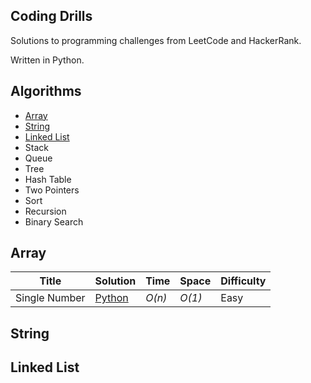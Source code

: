 ## Coding Drills
Solutions to programming challenges from LeetCode and HackerRank.

Written in Python.

Algorithms
--------------
- [Array](https://github.com/enigdata/coding-drills#Array)
- [String](https://github.com/enigdata/coding-drills#String)
- [Linked List](https://github.com/enigdata/coding-drills#Linked-list)
- Stack
- Queue
- Tree
- Hash Table
- Two Pointers
- Sort
- Recursion
- Binary Search

## Array
| Title           |  Solution       |  Time           | Space           | Difficulty    |  
|---------------- | --------------- | --------------- | --------------- | ------------- |
| Single Number | [Python](./single-number.py) | _O(n)_       | _O(1)_          | Easy         |||


## String

## Linked List
